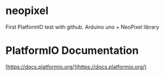 # neopixel
First PlatformIO test with github.
Arduino uno + NeoPixel library

# PlatformIO Documentation

[https://docs.platformio.org/](https://docs.platformio.org/)
